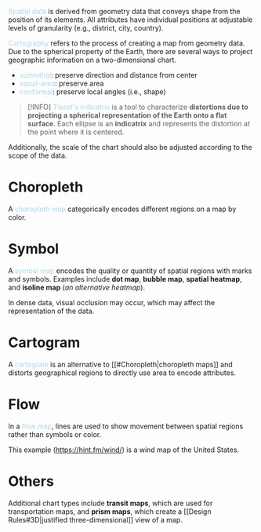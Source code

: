 <span style = "color:lightblue">Spatial data</span> is derived from geometry data that conveys shape from the position of its elements. All attributes have individual positions at adjustable levels of granularity (e.g., district, city, country).

<span style = "color:lightblue">Cartography</span> refers to the process of creating a map from geometry data. Due to the spherical property of the Earth, there are several ways to project geographic information on a two-dimensional chart.
- <span style = "color:lightblue">azimuthal</span>: preserve direction and distance from center
- <span style = "color:lightblue">equal-area</span>: preserve area
- <span style = "color:lightblue">conformal</span>: preserve local angles (i.e., shape)

> [!INFO]
> <span style = "color:lightblue">Tissot's indicatrix</span> is a tool to characterize **distortions due to projecting a spherical representation of the Earth onto a flat surface**. Each ellipse is an **indicatrix** and represents the distortion at the point where it is centered.

Additionally, the scale of the chart should also be adjusted according to the scope of the data.

# Choropleth
A <span style = "color:lightblue">choropleth map</span> categorically encodes different regions on a map by color.

# Symbol
A <span style = "color:lightblue">symbol map</span> encodes the quality or quantity of spatial regions with marks and symbols. Examples include **dot map**, **bubble map**, **spatial heatmap**, and **isoline map** (*an alternative heatmap*).


In dense data, visual occlusion may occur, which may affect the representation of the data.

# Cartogram
A <span style = "color:lightblue">cartogram</span> is an alternative to [[#Choropleth|choropleth maps]] and distorts geographical regions to directly use area to encode attributes.

# Flow
In a <span style = "color:lightblue">flow map</span>, lines are used to show movement between spatial regions rather than symbols or color.

This example (https://hint.fm/wind/) is a wind map of the United States.

# Others
Additional chart types include **transit maps**, which are used for transportation maps, and **prism maps**, which create a [[Design Rules#3D|justified three-dimensional]] view of a map.
